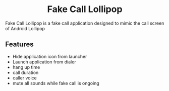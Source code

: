 <center><h1>Fake Call Lollipop</h1></center>
<p>Fake Call Lollipop is a fake call application designed to mimic the call screen of Android Lollipop</p>

<h2>Features</h2>

  * Hide application icon from launcher
  * Launch application from dialer
  * hang up time
  * call duration
  * caller voice
  * mute all sounds while fake call is ongoing
